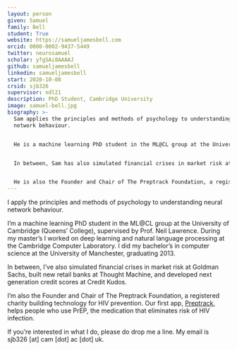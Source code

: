 ```yaml
---
layout: person
given: Samuel
family: Bell
student: True
website: https://samueljamesbell.com
orcid: 0000-0002-9437-5449
twitter: neurosamuel
scholar: yfgSAi8AAAAJ
github: samueljamesbell
linkedin: samueljamesbell
start: 2020-10-08
crsid: sjb326
supervisor: ndl21
description: PhD Student, Cambridge University
image: samuel-bell.jpg
biography: >-
  Sam applies the principles and methods of psychology to understanding neural
  network behaviour.


  He is a machine learning PhD student in the ML@CL group at the University of Cambridge (Queens’ College), supervised by Prof. Neil Lawrence. During his master’s he worked on deep learning and natural language processing at the Cambridge Computer Laboratory. He did my bachelor’s in computer science at the University of Manchester, graduating 2013.


  In between, Sam has also simulated financial crises in market risk at Goldman Sachs, built new retail banks at Thought Machine, and developed next generation credit scores at Credit Kudos.


  He is also the Founder and Chair of The Preptrack Foundation, a registered charity building technology for HIV prevention. Their first app, [Preptrack](https://preptrack.co.uk/), helps people who use PrEP, the medication that eliminates risk of HIV infection.
---
```


I apply the principles and methods of psychology to understanding neural network behaviour.

I’m a machine learning PhD student in the ML@CL group at the University of Cambridge (Queens’ College), supervised by Prof. Neil Lawrence. During my master’s I worked on deep learning and natural language processing at the Cambridge Computer Laboratory. I did my bachelor’s in computer science at the University of Manchester, graduating 2013.

In between, I’ve also simulated financial crises in market risk at Goldman Sachs, built new retail banks at Thought Machine, and developed next generation credit scores at Credit Kudos.

I’m also the Founder and Chair of The Preptrack Foundation, a registered charity building technology for HIV prevention. Our first app, [Preptrack](https://preptrack.co.uk/), helps people who use PrEP, the medication that eliminates risk of HIV infection.

If you’re interested in what I do, please do drop me a line. My email is sjb326 [at] cam [dot] ac [dot] uk.

